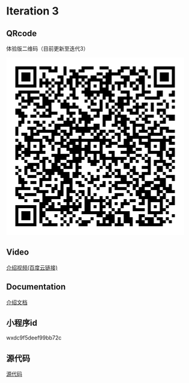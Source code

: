 # Iteration 3

## QRcode

体验版二维码（目前更新至迭代3）

![](https://github.com/wen112358/SmartMobileDevelopment/blob/main/Iteration3/QRcode.jpg)

## Video

[介绍视频(百度云链接)](https://pan.baidu.com/s/186tXGIN1gTsp_6Ig2_FaqQ?pwd=ylku)

## Documentation

[介绍文档](https://github.com/wen112358/SmartMobileDevelopment/blob/main/Iteration3/introduction_document.pdf)

## 小程序id

wxdc9f5deef99bb72c

## 源代码

[源代码](https://github.com/wen112358/SmartMobileDevelopment/blob/main/Iteration3/code/)
